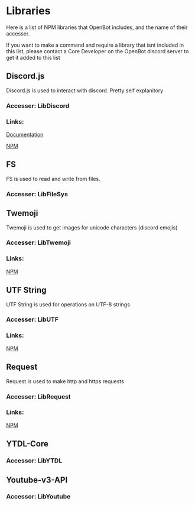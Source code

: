 # Libraries

Here is a list of NPM libraries that OpenBot includes, and the name of their accesser.

If you want to make a command and require a library that isnt included in this list, please contact a Core Developer on the OpenBot discord server to get it added to this list

## Discord.js

Discord.js is used to interact with discord. Pretty self explanitory

### Accesser: LibDiscord

### Links:

<a href="https://discord.js.org">Documentation</a>

<a href="https://www.npmjs.com/package/discord.js">NPM</a>

## FS

FS is used to read and write from files.

### Accesser: LibFileSys

## Twemoji

Twemoji is used to get images for unicode characters (discord emojis)

### Accesser: LibTwemoji

### Links:

<a href="https://www.npmjs.com/package/twemoji">NPM</a>

## UTF String

UTF String is used for operations on UTF-8 strings

### Accesser: LibUTF

### Links:

<a href="https://www.npmjs.com/package/twemoji">NPM</a>

## Request

Request is used to make http and https requests

### Accesser: LibRequest

### Links:

<a href="https://www.npmjs.com/package/request">NPM</a>

## YTDL-Core

### Accessor: LibYTDL

## Youtube-v3-API

### Accessor: LibYoutube
